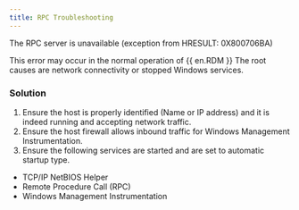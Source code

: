 ```yaml
---
title: RPC Troubleshooting
---
```

The RPC server is unavailable (exception from HRESULT: 0X800706BA)  

This error may occur in the normal operation of {{ en.RDM }} The root causes are network connectivity or stopped Windows services.
### Solution
1. Ensure the host is properly identified (Name or IP address) and it is indeed running and accepting network traffic.
1. Ensure the host firewall allows inbound traffic for Windows Management Instrumentation.
1. Ensure the following services are started and are set to automatic startup type.  

* TCP/IP NetBIOS Helper  
* Remote Procedure Call (RPC)  
* Windows Management Instrumentation  

